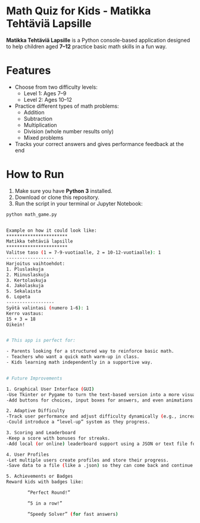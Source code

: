 # Math Quiz for Kids - Matikka Tehtäviä Lapsille

**Matikka Tehtäviä Lapsille** is a Python console-based application designed to help children aged **7–12** practice basic math skills in a fun way.

# Features

- Choose from two difficulty levels:
  - Level 1: Ages 7–9
  - Level 2: Ages 10–12
- Practice different types of math problems:
  - Addition
  - Subtraction
  - Multiplication
  - Division (whole number results only)
  - Mixed problems
- Tracks your correct answers and gives performance feedback at the end
  
# How to Run

1. Make sure you have **Python 3** installed.
2. Download or clone this repository.
3. Run the script in your terminal or Jupyter Notebook:
```bash
python math_game.py


Example on how it could look like:
***********************
Matikka tehtäviä lapsille
***********************
Valitse taso (1 = 7-9-vuotiaalle, 2 = 10-12-vuotiaalle): 1
------------------
Harjoitus vaihtoehdot:
1. Pluslaskuja
2. Miinuslaskuja
3. Kertolaskuja
4. Jakolaskuja
5. Sekalaista
6. Lopeta
------------------
Syötä valintasi (numero 1-6): 1
Kerro vastaus: 
15 + 3 = 18
Oikein!


# This app is perfect for:

- Parents looking for a structured way to reinforce basic math.
- Teachers who want a quick math warm-up in class.
- Kids learning math independently in a supportive way.


# Future Improvements

1. Graphical User Interface (GUI)
-Use Tkinter or Pygame to turn the text-based version into a more visually engaging game.
-Add buttons for choices, input boxes for answers, and even animations or simple rewards.

2. Adaptive Difficulty
-Track user performance and adjust difficulty dynamically (e.g., increase range of numbers if accuracy is high).
-Could introduce a “level-up” system as they progress.

3. Scoring and Leaderboard
-Keep a score with bonuses for streaks.
-Add local (or online) leaderboard support using a JSON or text file for saving top scores.

4. User Profiles
-Let multiple users create profiles and store their progress.
-Save data to a file (like a .json) so they can come back and continue.

5. Achievements or Badges
Reward kids with badges like:

        “Perfect Round!”

        “5 in a row!”

        “Speedy Solver” (for fast answers)



